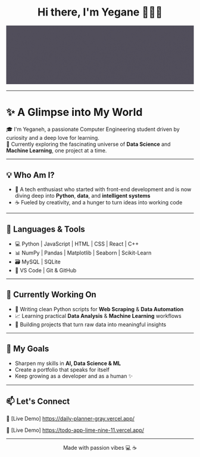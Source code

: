 <h1 align="center">Hi there, I'm Yegane 👩🏻‍💻</h1>
<p align="center">
  <img src="https://github.com/yegane-fmd/yegane-fmd/blob/main/yegane%20mohammadian.gif?raw=true" alt="animated banner" />
</p>


---
# ✨ A Glimpse into My World

🎓 I'm Yeganeh, a passionate Computer Engineering student driven by curiosity and a deep love for learning.  
🚀 Currently exploring the fascinating universe of **Data Science** and **Machine Learning**, one project at a time.

---

## 💡 Who Am I?

- 🧠 A tech enthusiast who started with front-end development and is now diving deep into **Python**, **data**, and **intelligent systems**
- ☕ Fueled by creativity, and a hunger to turn ideas into working code

---

## 🧰 Languages & Tools

- 💻 Python | JavaScript | HTML | CSS | React | C++
- 📊 NumPy | Pandas | Matplotlib | Seaborn | Scikit-Learn
- 🗃️ MySQL | SQLite
- 🧪 VS Code | Git & GitHub

---

## 📌 Currently Working On

- 🧹 Writing clean Python scripts for **Web Scraping** & **Data Automation**
- 📈 Learning practical **Data Analysis** & **Machine Learning** workflows
- 🎯 Building projects that turn raw data into meaningful insights

---

## 🌱 My Goals

- Sharpen my skills in **AI, Data Science & ML**
- Create a portfolio that speaks for itself
- Keep growing as a developer and as a human ✨

---

## 📫 Let's Connect


  🔗 [Live Demo] https://daily-planner-gray.vercel.app/
  
  🔗 [Live Demo] https://todo-app-lime-nine-11.vercel.app/

---

<p align="center">
   Made with passion vibes 💻 ☕
</p>
